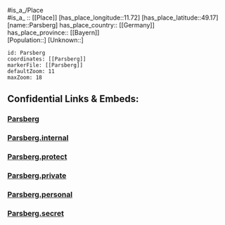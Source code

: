 ﻿---
location: [49.17,11.72] 
mapzoom: [7,12] 
mapmarker: city 
type: City
tags:
- geo/City


SpocWebEntityId: 33253
isDeleted: false
confidential: public

---
#is_a_/Place  
#is_a_ :: [[Place]] 
[has_place_longitude::11.72] 
[has_place_latitude::49.17] 
[name::Parsberg] 
has_place_country:: [[Germany]]  
has_place_province:: [[Bayern]]  
[Population::] 
[Unknown::] 


```leaflet
id: Parsberg
coordinates: [[Parsberg]] 
markerFile: [[Parsberg]] 
defaultZoom: 11 
maxZoom: 18
```


## Confidential Links & Embeds: 

### [Parsberg](/_public/Earth/Continent/Europe/Europe~Central/Germany/Germany~West/Bayern/counties~Bayern/Neumarkt~Oberpfalz/cities~Neumarkt~OPf/Parsberg.md) 

### [Parsberg.internal](/_internal/Earth/Continent/Europe/Europe~Central/Germany/Germany~West/Bayern/counties~Bayern/Neumarkt~Oberpfalz/cities~Neumarkt~OPf/Parsberg.internal.md) 

### [Parsberg.protect](/_protect/Earth/Continent/Europe/Europe~Central/Germany/Germany~West/Bayern/counties~Bayern/Neumarkt~Oberpfalz/cities~Neumarkt~OPf/Parsberg.protect.md) 

### [Parsberg.private](/_private/Earth/Continent/Europe/Europe~Central/Germany/Germany~West/Bayern/counties~Bayern/Neumarkt~Oberpfalz/cities~Neumarkt~OPf/Parsberg.private.md) 

### [Parsberg.personal](/_personal/Earth/Continent/Europe/Europe~Central/Germany/Germany~West/Bayern/counties~Bayern/Neumarkt~Oberpfalz/cities~Neumarkt~OPf/Parsberg.personal.md) 

### [Parsberg.secret](/_secret/Earth/Continent/Europe/Europe~Central/Germany/Germany~West/Bayern/counties~Bayern/Neumarkt~Oberpfalz/cities~Neumarkt~OPf/Parsberg.secret.md) 
